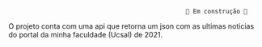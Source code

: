                                                      🚧 Em construção 🚧

O projeto conta com uma api que retorna um json com as ultimas noticias do portal da minha faculdade (Ucsal) de 2021.
